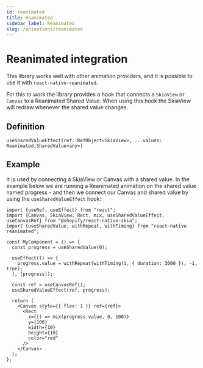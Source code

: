 ```yaml
---
id: reanimated
title: Reanimated
sidebar_label: Reanimated
slug: /animations/reanimated
---
```


# Reanimated integration

This library works well with other animation providers, and it is possible to use it with `react-native-reanimated`.

For this to work the library provides a hook that connects a `SkiaView` or `Canvas` to a Reanimated Shared Value. When using this hook the SkiaView will redraw whenever the shared value changes.

## Definition

```tsx
useSharedValueEffect(ref: RefObject<SkiaView>, ...values: Reanimated.SharedValue<any>)
```

## Example

It is used by connecting a SkiaView or Canvas with a shared value. In the example below we are running a Reanimated animation on the shared value named progress - and then we connect our Canvas and shared value by using the `useSharedValueEffect` hook:

```tsx twoslash
import {useRef, useEffect} from "react";
import {Canvas, SkiaView, Rect, mix, useSharedValueEffect, useCanvasRef} from "@shopify/react-native-skia";
import {useSharedValue, withRepeat, withTiming} from "react-native-reanimated";

const MyComponent = () => {
  const progress = useSharedValue(0);

  useEffect(() => {
    progress.value = withRepeat(withTiming(1, { duration: 3000 }), -1, true);
  }, [progress]);

  const ref = useCanvasRef();
  useSharedValueEffect(ref, progress);

  return (
    <Canvas style={{ flex: 1 }} ref={ref}>
      <Rect
        x={() => mix(progress.value, 0, 100)}
        y={100}
        width={10}
        height={10}
        color="red"
      />
    </Canvas>
  );
};
```
